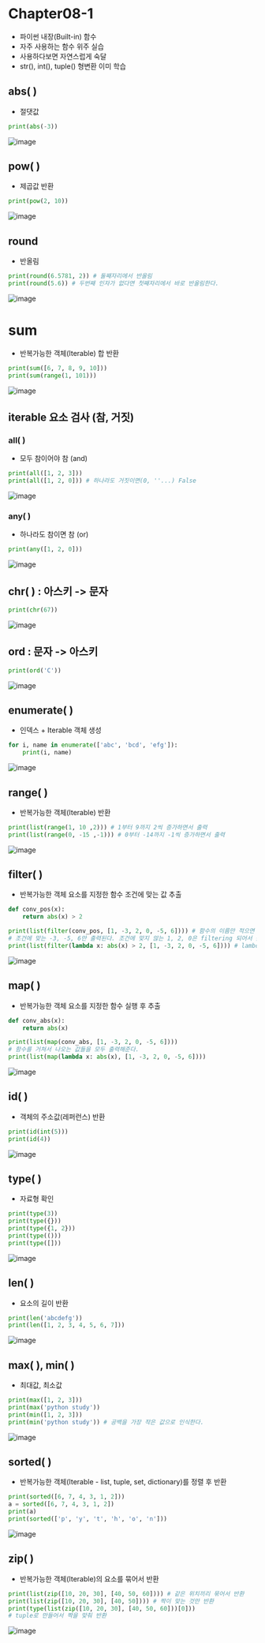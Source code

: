 # Chapter08-1
- 파이썬 내장(Built-in) 함수
- 자주 사용하는 함수 위주 실습
- 사용하다보면 자연스럽게 숙달
- str(), int(), tuple() 형변환 이미 학습

## abs( )
- 절댓값

```python
print(abs(-3))
```

![image](https://user-images.githubusercontent.com/121333241/217177122-4d74a884-d6de-4bae-ad98-84a49a7e69cc.png)

## pow( )
- 제곱값 반환

```python
print(pow(2, 10))
```

![image](https://user-images.githubusercontent.com/121333241/217177347-20030a0f-5d70-4937-a60d-604ca7768235.png)

## round
- 반올림

```python
print(round(6.5781, 2)) # 둘째자리에서 반올림
print(round(5.6)) # 두번째 인자가 없다면 첫째자리에서 바로 반올림한다.
```

![image](https://user-images.githubusercontent.com/121333241/217177466-5d25e864-103c-4b7a-b1a5-c89e8038da11.png)

# sum
- 반복가능한 객체(Iterable) 합 반환

```python
print(sum([6, 7, 8, 9, 10]))
print(sum(range(1, 101)))
```

![image](https://user-images.githubusercontent.com/121333241/217177587-5139b445-3749-4af4-bbb7-959387afd88e.png)

## iterable 요소 검사 (참, 거짓)

### all( ) 
- 모두 참이어야 참 (and)

```python
print(all([1, 2, 3])) 
print(all([1, 2, 0])) # 하나라도 거짓이면(0, ''...) False
```

![image](https://user-images.githubusercontent.com/121333241/217177728-93344d05-c905-4db3-9817-b517e0e3d4bc.png)

### any( )
- 하나라도 참이면 참 (or)

```python
print(any([1, 2, 0])) 
```

![image](https://user-images.githubusercontent.com/121333241/217177848-9db80f16-0da2-4c22-91aa-d2d23ac766b2.png)

## chr( ) : 아스키 -> 문자

```python
print(chr(67))
```

![image](https://user-images.githubusercontent.com/121333241/217177935-09bad358-229c-4a93-94a7-2f236c8af6da.png)

## ord : 문자 -> 아스키

```python
print(ord('C'))
```

![image](https://user-images.githubusercontent.com/121333241/217178010-2b48755c-ca1f-4dcf-93df-ccd55eb5f296.png)

## enumerate( )
- 인덱스 + Iterable 객체 생성

```python
for i, name in enumerate(['abc', 'bcd', 'efg']):
    print(i, name)
```

![image](https://user-images.githubusercontent.com/121333241/217178130-7e8286ea-994e-4f01-8e92-23cbd7b143be.png)

## range( )
- 반복가능한 객체(Iterable) 반환

```python
print(list(range(1, 10 ,2))) # 1부터 9까지 2씩 증가하면서 출력
print(list(range(0, -15 ,-1))) # 0부터 -14까지 -1씩 증가하면서 출력
```

![image](https://user-images.githubusercontent.com/121333241/217178252-4b13e5ac-6aa5-4e56-a27b-f101aaa13c19.png)

## filter( )
- 반복가능한 객체 요소를 지정한 함수 조건에 맞는 값 추출

```python
def conv_pos(x):
    return abs(x) > 2

print(list(filter(conv_pos, [1, -3, 2, 0, -5, 6]))) # 함수의 이름만 적으면 된다.
# 조건에 맞는 -3, -5, 6만 출력된다. 조건에 맞지 않는 1, 2, 0은 filtering 되어서 출력되지 않는다.
print(list(filter(lambda x: abs(x) > 2, [1, -3, 2, 0, -5, 6]))) # lambda식 사용
```

![image](https://user-images.githubusercontent.com/121333241/217178373-1dba6139-84e1-40c4-a9fd-fe9648c20bea.png)

## map( )
- 반복가능한 객체 요소를 지정한 함수 실행 후 추출

```python
def conv_abs(x):
    return abs(x)

print(list(map(conv_abs, [1, -3, 2, 0, -5, 6])))
# 함수를 거쳐서 나오는 값들을 모두 출력해준다.
print(list(map(lambda x: abs(x), [1, -3, 2, 0, -5, 6])))
```

![image](https://user-images.githubusercontent.com/121333241/217178516-25602e45-0c93-4094-8417-40a7f3cac066.png)

## id( )
- 객체의 주소값(레퍼런스) 반환

```python
print(id(int(5)))
print(id(4))
```

![image](https://user-images.githubusercontent.com/121333241/217178651-88c2378d-2264-45e1-906a-91ee5f2300ce.png)

## type( )
- 자료형 확인

```python
print(type(3))
print(type({}))
print(type({1, 2}))
print(type(()))
print(type([]))
```

![image](https://user-images.githubusercontent.com/121333241/217178789-53f889ae-5673-4884-a3e2-ef1678bf8279.png)

## len( ) 
- 요소의 길이 반환

```python
print(len('abcdefg'))
print(len([1, 2, 3, 4, 5, 6, 7]))
```

![image](https://user-images.githubusercontent.com/121333241/217179008-c7e6974e-e1f6-4e81-bdcf-a9132249c829.png)

## max( ), min( )
- 최대값, 최소값

```python
print(max([1, 2, 3]))
print(max('python study'))
print(min([1, 2, 3]))
print(min('python study')) # 공백을 가장 작은 값으로 인식한다.
```

![image](https://user-images.githubusercontent.com/121333241/217179110-bc4fe229-29d6-41d8-8fcf-69d194268f22.png)

## sorted( )
- 반복가능한 객체(Iterable - list, tuple, set, dictionary)를 정렬 후 반환

```python
print(sorted([6, 7, 4, 3, 1, 2]))
a = sorted([6, 7, 4, 3, 1, 2])
print(a)
print(sorted(['p', 'y', 't', 'h', 'o', 'n']))
```

![image](https://user-images.githubusercontent.com/121333241/217179234-a45b98b8-6a9d-484e-a320-93f752d9d9ca.png)

## zip( )
- 반복가능한 객체(Iterable)의 요소를 묶어서 반환

```python
print(list(zip([10, 20, 30], [40, 50, 60]))) # 같은 위치끼리 묶어서 반환
print(list(zip([10, 20, 30], [40, 50]))) # 짝이 맞는 것만 반환
print(type(list(zip([10, 20, 30], [40, 50, 60]))[0])) 
# tuple로 만들어서 짝을 맞춰 반환
```

![image](https://user-images.githubusercontent.com/121333241/217179389-b3bb6eca-84c4-4de7-9146-2cf95be6dbc4.png)

